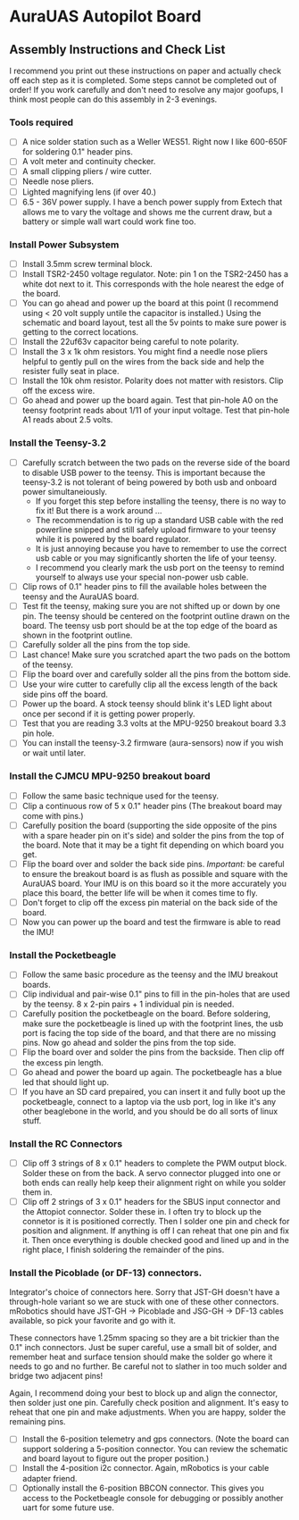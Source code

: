 # AuraUAS Autopilot Board

## Assembly Instructions and Check List

I recommend you print out these instructions on paper and actually
check off each step as it is completed.  Some steps cannot be
completed out of order!  If you work carefully and don't need to
resolve any major goofups, I think most people can do this assembly in
2-3 evenings.

### Tools required

- [ ] A nice solder station such as a Weller WES51.  Right now I like
  600-650F for soldering 0.1" header pins.
- [ ] A volt meter and continuity checker.
- [ ] A small clipping pliers / wire cutter.
- [ ] Needle nose pliers.
- [ ] Lighted magnifying lens (if over 40.)
- [ ] 6.5 - 36V power supply.  I have a bench power supply from Extech
  that allows me to vary the voltage and shows me the current draw,
  but a battery or simple wall wart could work fine too.

### Install Power Subsystem

- [ ] Install 3.5mm screw terminal block.
- [ ] Install TSR2-2450 voltage regulator.  Note: pin 1 on the
  TSR2-2450 has a white dot next to it.  This corresponds with the
  hole nearest the edge of the board.
- [ ] You can go ahead and power up the board at this point (I
  recommend using < 20 volt supply untile the capacitor is installed.)
  Using the schematic and board layout, test all the 5v points to make
  sure power is getting to the correct locations.
- [ ] Install the 22uf63v capacitor being careful to note polarity.
- [ ] Install the 3 x 1k ohm resistors. You might find a needle nose
  pliers helpful to gently pull on the wires from the back side and
  help the resister fully seat in place.
- [ ] Install the 10k ohm resistor.  Polarity does not matter with
  resistors.  Clip off the excess wire.
- [ ] Go ahead and power up the board again.  Test that pin-hole A0 on
  the teensy footprint reads about 1/11 of your input voltage.  Test
  that pin-hole A1 reads about 2.5 volts.

### Install the Teensy-3.2

- [ ] Carefully scratch between the two pads on the reverse side of
  the board to disable USB power to the teensy.  This is important
  because the teensy-3.2 is not tolerant of being powered by both usb
  and onboard power simultaneiously.
  - If you forget this step before installing the teensy, there is no
    way to fix it!  But there is a work around ...
  - The recommendation is to rig up a standard USB cable with
    the red powerline snipped and still safely upload firmware to your
    teensy while it is powered by the board regulator.
  - It is just annoying because you have to remember to use the
    correct usb cable or you may significantly shorten the life of your
    teensy.
  - I recommend you clearly mark the usb port on the teensy to remind
    yourself to always use your special non-power usb cable.
- [ ] Clip rows of 0.1" header pins to fill the available holes
  between the teensy and the AuraUAS board.
- [ ] Test fit the teensy, making sure you are not shifted up or down
  by one pin.  The teensy should be centered on the footprint outline
  drawn on the board.  The teensy usb port should be at the top edge
  of the board as shown in the footprint outline.
- [ ] Carefully solder all the pins from the top side.
- [ ] Last chance!  Make sure you scratched apart the two pads on the
  bottom of the teensy.
- [ ] Flip the board over and carefully solder all the pins from the
  bottom side.
- [ ] Use your wire cutter to carefully clip all the excess length of
  the back side pins off the board.
- [ ] Power up the board.  A stock teensy should blink it's LED light
  about once per second if it is getting power properly.
- [ ] Test that you are reading 3.3 volts at the MPU-9250 breakout
  board 3.3 pin hole.
- [ ] You can install the teensy-3.2 firmware (aura-sensors) now if
  you wish or wait until later.

### Install the CJMCU MPU-9250 breakout board

- [ ] Follow the same basic technique used for the teensy.
- [ ] Clip a continuous row of 5 x 0.1" header pins (The breakout
  board may come with pins.)
- [ ] Carefully position the board (supporting the side opposite of
  the pins with a spare header pin on it's side) and solder the pins
  from the top of the board. Note that it may be a tight fit depending
  on which board you get.
- [ ] Flip the board over and solder the back side pins.  *Important:*
  be careful to ensure the breakout board is as flush as possible and
  square with the AuraUAS board. Your IMU is on this board so it the
  more accurately you place this board, the better life will be when
  it comes time to fly.
- [ ] Don't forget to clip off the excess pin material on the back
  side of the board.
- [ ] Now you can power up the board and test the firmware is able to
  read the IMU!

### Install the Pocketbeagle

- [ ] Follow the same basic procedure as the teensy and the IMU
  breakout boards.
- [ ] Clip individual and pair-wise 0.1" pins to fill in the pin-holes
  that are used by the teensy.  8 x 2-pin pairs + 1 individual pin is needed.
- [ ] Carefully position the pocketbeagle on the board.  Before
  soldering, make sure the pocketbeagle is lined up with the footprint
  lines, the usb port is facing the top side of the board, and that
  there are no missing pins.  Now go ahead and solder the pins from
  the top side.
- [ ] Flip the board over and solder the pins from the backside.  Then
  clip off the excess pin length.
- [ ] Go ahead and power the board up again.  The pocketbeagle has a
  blue led that should light up.
- [ ] If you have an SD card prepaired, you can insert it and fully
  boot up the pocketbeagle, connect to a laptop via the usb port, log
  in like it's any other beaglebone in the world, and you should be do
  all sorts of linux stuff.

### Install the RC Connectors

- [ ] Clip off 3 strings of 8 x 0.1" headers to complete the PWM
  output block.  Solder these on from the back.  A servo connector
  plugged into one or both ends can really help keep their alignment
  right on while you solder them in.
- [ ] Clip off 2 strings of 3 x 0.1" headers for the SBUS input
  connector and the Attopiot connector.  Solder these in.  I often try
  to block up the connetor is it is positioned correctly.  Then I
  solder one pin and check for position and alignment.  If anything is
  off I can reheat that one pin and fix it.  Then once everything is
  double checked good and lined up and in the right place, I finish
  soldering the remainder of the pins.

### Install the Picoblade (or DF-13) connectors.

Integrator's choice of connectors here.  Sorry that JST-GH doesn't
have a through-hole variant so we are stuck with one of these other
connectors.  mRobotics should have JST-GH -> Picoblade and JSG-GH ->
DF-13 cables available, so pick your favorite and go with it.

These connectors have 1.25mm spacing so they are a bit trickier than
the 0.1" inch connectors.  Just be super careful, use a small bit of
solder, and remember heat and surface tension should make the solder
go where it needs to go and no further.  Be careful not to slather in
too much solder and bridge two adjacent pins!

Again, I recommend doing your best to block up and align the
connector, then solder just one pin.  Carefully check position and
alignment.  It's easy to reheat that one pin and make adjustments.
When you are happy, solder the remaining pins.

- [ ] Install the 6-position telemetry and gps connectors.  (Note the
  board can support soldering a 5-position connector.  You can review
  the schematic and board layout to figure out the proper position.)
- [ ] Install the 4-position i2c connector.  Again, mRobotics is your
  cable adapter friend.
- [ ] Optionally install the 6-position BBCON connector.  This gives
  you access to the Pocketbeagle console for debugging or possibly
  another uart for some future use.